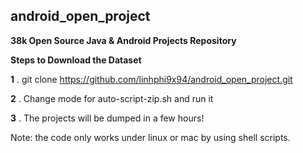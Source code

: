 ## android_open_project

<b>38k Open Source Java & Android Projects Repository</b>

<b>Steps to Download the Dataset </b>

<b>1</b> . git clone https://github.com/linhphi9x94/android_open_project.git 

<b>2</b> . Change mode for auto-script-zip.sh and run it

<b>3</b> . The projects will be dumped in a few hours!

Note: the code only works under linux or mac by using shell scripts. 
